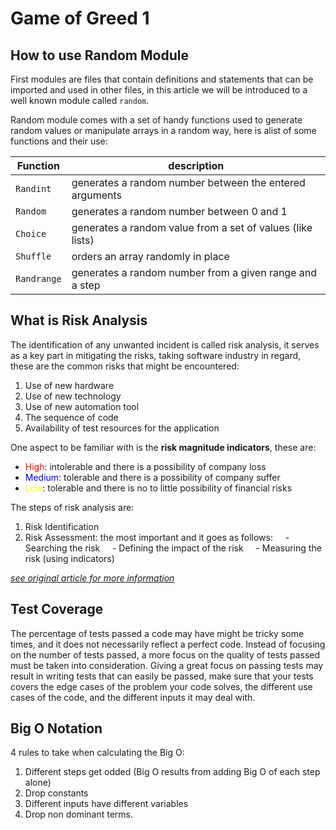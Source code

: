 # Game of Greed 1

## How to use Random Module

First modules are files that contain definitions and statements that can be imported and used in other files, in this article we will be introduced to a well known module called `random`.

Random module comes with a set of handy functions used to generate random values or manipulate arrays in a random way, here is alist of some functions and their use:

| Function    | description                                                |
| ----------- | ---------------------------------------------------------- |
| `Randint`   | generates a random number between the entered arguments    |
| `Random`    | generates a random number between 0 and 1                  |
| `Choice`    | generates a random value from a set of values (like lists) |
| `Shuffle`   | orders an array randomly in place                          |
| `Randrange` | generates a random number from a given range and a step    |

## What is Risk Analysis

The identification of any unwanted incident is called risk analysis, it serves as a key part in mitigating the risks, taking software industry in regard, these are the common risks that might be encountered:

1. Use of new hardware
2. Use of new technology
3. Use of new automation tool
4. The sequence of code
5. Availability of test resources for the application

One aspect to be familiar with is the **risk magnitude indicators**, these are:

- <span style="color:red">High</span>: intolerable and there is a possibility of company loss
- <span style="color:blue">Medium</span>: tolerable and there is a possibility of company suffer
- <span style="color:yellow">Low</span>: tolerable and there is no to little possibility of financial risks

The steps of risk analysis are:

1. Risk Identification
2. Risk Assessment: the most important and it goes as follows:
       - Searching the risk
       - Defining the impact of the risk
       - Measuring the risk (using indicators)

_[see original article for more information](https://www.edureka.co/blog/risk-analysis-in-software-testing/)_

## Test Coverage

The percentage of tests passed a code may have might be tricky some times, and it does not necessarily reflect a perfect code. Instead of focusing on the number of tests passed, a more focus on the quality of tests passed must be taken into consideration. Giving a great focus on passing tests may result in writing tests that can easily be passed, make sure that your tests covers the edge cases of the problem your code solves, the different use cases of the code, and the different inputs it may deal with.

## Big O Notation

4 rules to take when calculating the Big O:

1. Different steps get odded (Big O results from adding Big O of each step alone)
2. Drop constants
3. Different inputs have different variables
4. Drop non dominant terms.
